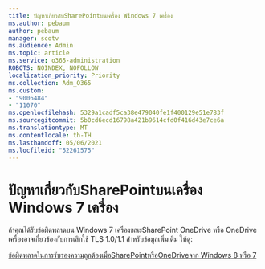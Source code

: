 ```yaml
---
title: ปัญหาเกี่ยวกับSharePointบนเครื่อง Windows 7 เครื่อง
ms.author: pebaum
author: pebaum
manager: scotv
ms.audience: Admin
ms.topic: article
ms.service: o365-administration
ROBOTS: NOINDEX, NOFOLLOW
localization_priority: Priority
ms.collection: Adm_O365
ms.custom:
- "9006484"
- "11070"
ms.openlocfilehash: 5329a1cadf5ca38e479040fe1f400129e51e783f
ms.sourcegitcommit: 5b0cd6ecd16798a421b9614cfd0f416d43e7ce6a
ms.translationtype: MT
ms.contentlocale: th-TH
ms.lasthandoff: 05/06/2021
ms.locfileid: "52261575"
---
```

# <a name="issues-with-sharepoint-on-windows-7-machines"></a>ปัญหาเกี่ยวกับSharePointบนเครื่อง Windows 7 เครื่อง

ถ้าคุณได้รับข้อผิดพลาดบน Windows 7 เครื่องขณะSharePoint OneDrive หรือ OneDrive เครื่องอาจเกี่ยวข้องกับการเลิกใช้ TLS 1.0/1.1 สำหรับข้อมูลเพิ่มเติม ให้ดู:

[ข้อผิดพลาดในการรับรองความถูกต้องเมื่อSharePointหรือOneDriveจาก Windows 8 หรือ 7](https://docs.microsoft.com/sharepoint/troubleshoot/administration/authentication-errors-windows7)



